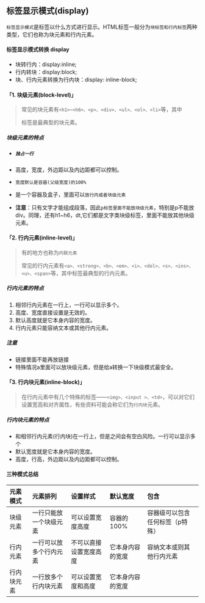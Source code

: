 ## 标签显示模式(display)

`标签显示模式`是标签以什么方式进行显示。HTML标签一般分为`块标签和行内标签`两种类型，它们也称为块元素和行内元素。

#### 标签显示模式转换 display

- 块转行内：display:inline;
- 行内转块：display:block;
- 块、行内元素转换为行内块：display: inline-block;



#### 「1. 块级元素(block-level)」

> 常见的块元素有`<h1>~<h6>、<p>、<div>、<ul>、<ol>、<li>`等，其中<div>标签是最典型的块元素。

##### 块级元素的特点

- ##### `独占一行`

- 高度，宽度，外边距以及内边距都可以控制。

- `宽度默认是容器(父级宽度)的100%`

- 是一个容器及盒子，里面可以`放行内或者块级元素`

- **注意**：只有文字才能组成段落，因此`p标签里面不能放块级元素`，特别是p不能放div。同理，还有h1~h6，dt,它们都是文字类块级标签，里面不能放其他块级元素。

#### 「2. 行内元素(inline-level)」

> 有的地方也称为`内联元素`
>
> 常见的行内元素有`<a>、<strong>、<b>、<em>、<i>、<del>、<s>、<ins>、<u>、<span>`等，其中<span>标签最典型的行内元素。

##### 行内元素的特点

1. 相邻行内元素在一行上，一行可以显示多个。
2. 高度、宽度直接设置是无效的。
3. 默认高度就是它本身内容的宽度。
4. 行内元素只能容纳文本或其他行内元素。

##### 注意

- 链接里面不能再放链接
- 特殊情况a里面可以放块级元素，但是给a转换一下块级模式最安全。



#### 「3. 行内块元素(inline-block)」

> 在行内元素中有几个特殊的标签——`<img>、<input >、<td>`，可以对它们设置宽高和对齐属性，有些资料可能会称它们为`行内块`元素。

##### 行内块元素的特点

- 和相邻行内元素(行内块)在一行上，但是之间会有空白风险。一行可以显示多个
- 默认宽度就是它本身内容的宽度。
- 高度，行高，外边距以及内边距都可以控制。

#### 三种模式总结

| 元素模式   | 元素排列               | 设置样式               | 默认宽度         | 包含                            |
| :--------- | :--------------------- | :--------------------- | :--------------- | :------------------------------ |
| 块级元素   | 一行只能放一个块级元素 | 可以设置宽度高度       | 容器的100%       | 容器级可以包含任何标签（p特殊） |
| 行内元素   | 一行可以放多个行内元素 | 不可以直接设置宽度高度 | 它本身内容的宽度 | 容纳文本或则其他行内元素        |
| 行内块元素 | 一行放多个行内块元素   | 可以设置宽度和高度     | 它本身内容的宽度 |                                 |

